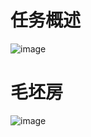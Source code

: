 # 任务概述
![image](https://github.com/LijunZhang01/Openmmlab_AI/assets/87029081/52979813-7cbe-4b59-9a62-eb043fe19e02)

# 毛坯房
![image](https://github.com/LijunZhang01/Openmmlab_AI/assets/87029081/4890493a-175b-4ac7-b45d-77de55015ca0)


